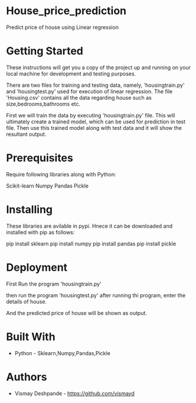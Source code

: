 # House_price_prediction 
Predict price of house using Linear regression

# Getting Started
These instructions will get you a copy of the project up and running on your local machine for development and testing purposes. 

There are two files for training and testing data, namely, 'housingtrain.py' and 'housingtest.py' used for execution of linear regression. The file 'Housing.csv' contains all the data regarding house such as size,bedrooms,bathrooms etc. 

First we will train the data by executing 'housingtrain.py' file.
This will ultimately create a trained model, which can be used for prediction in test file.
Then use this trained model along with test data and it will show the resultant output.

# Prerequisites
 Require following libraries along with Python:
 
Scikit-learn
Numpy
Pandas
Pickle

# Installing

These libraries are avilable in pypi. Hnece it can be downloaded and installed with pip as follows:

pip install sklearn
pip install numpy
pip install pandas
pip install pickle

# Deployment
First Run the program 'housingtrain.py'

then run the program 'housingtest.py'
after running thi program, enter the details of house.

And the predicted price of house will be shown as output.
 
# Built With
*	Python - Sklearn,Numpy,Pandas,Pickle

# Authors
*	Vismay Deshpande - https://github.com/vismayd
